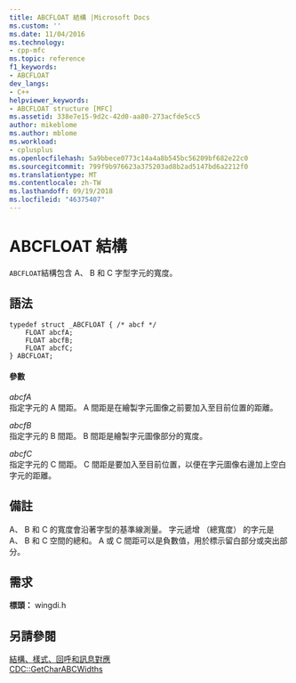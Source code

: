```yaml
---
title: ABCFLOAT 結構 |Microsoft Docs
ms.custom: ''
ms.date: 11/04/2016
ms.technology:
- cpp-mfc
ms.topic: reference
f1_keywords:
- ABCFLOAT
dev_langs:
- C++
helpviewer_keywords:
- ABCFLOAT structure [MFC]
ms.assetid: 338e7e15-9d2c-42d0-aa80-273acfde5cc5
author: mikeblome
ms.author: mblome
ms.workload:
- cplusplus
ms.openlocfilehash: 5a9bbece0773c14a4a8b545bc56209bf682e22c0
ms.sourcegitcommit: 799f9b976623a375203ad8b2ad5147bd6a2212f0
ms.translationtype: MT
ms.contentlocale: zh-TW
ms.lasthandoff: 09/19/2018
ms.locfileid: "46375407"
---
```

# <a name="abcfloat-structure"></a>ABCFLOAT 結構

`ABCFLOAT`結構包含 A、 B 和 C 字型字元的寬度。

## <a name="syntax"></a>語法

```
typedef struct _ABCFLOAT { /* abcf */
    FLOAT abcfA;
    FLOAT abcfB;
    FLOAT abcfC;
} ABCFLOAT;
```

#### <a name="parameters"></a>參數

*abcfA*<br/>
指定字元的 A 間距。 A 間距是在繪製字元圖像之前要加入至目前位置的距離。

*abcfB*<br/>
指定字元的 B 間距。 B 間距是繪製字元圖像部分的寬度。

*abcfC*<br/>
指定字元的 C 間距。 C 間距是要加入至目前位置，以便在字元圖像右邊加上空白字元的距離。

## <a name="remarks"></a>備註

A、 B 和 C 的寬度會沿著字型的基準線測量。 字元遞增 （總寬度） 的字元是 A、 B 和 C 空間的總和。 A 或 C 間距可以是負數值，用於標示留白部分或突出部分。

## <a name="requirements"></a>需求

**標頭：** wingdi.h

## <a name="see-also"></a>另請參閱

[結構、樣式、回呼和訊息對應](../../mfc/reference/structures-styles-callbacks-and-message-maps.md)<br/>
[CDC::GetCharABCWidths](../../mfc/reference/cdc-class.md#getcharabcwidths)

